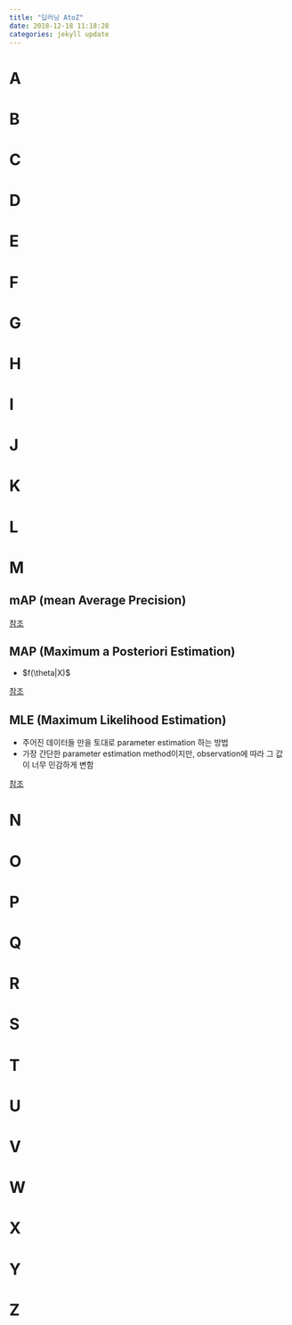 ```yaml
---
title: "딥러닝 AtoZ"
date: 2018-12-18 11:18:28
categories: jekyll update
---
```


# A

# B

# C

# D

# E

# F

# G

# H

# I

# J

# K

# L

# M
## mAP (mean Average Precision)
[참조](https://hoya012.github.io/blog/Tutorials-of-Object-Detection-Using-Deep-Learning-how-to-measure-performance-of-object-detection/)
## MAP (Maximum a Posteriori Estimation)
 - <p>$f(\theta|X)$</p> 

[참조](http://sanghyukchun.github.io/58/)
## MLE (Maximum Likelihood Estimation)
 - 주어진 데이터들 만을 토대로 parameter estimation 하는 방법
 - 가장 간단한 parameter estimation method이지만, observation에 따라 그 값이 너무 민감하게 변함

[참조](http://sanghyukchun.github.io/58/)

# N

# O

# P

# Q

# R

# S

# T

# U

# V

# W

# X

# Y

# Z
